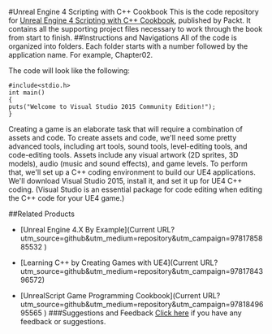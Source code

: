 #Unreal Engine 4 Scripting with C++ Cookbook
This is the code repository for [Unreal Engine 4 Scripting with C++ Cookbook](https://www.packtpub.com/game-development/unreal-eng), published by Packt. It contains all the supporting project files necessary to work through the book from start to finish.
##Instructions and Navigations
All of the code is organized into folders. Each folder starts with a number followed by the application name. For example, Chapter02.



The code will look like the following:
```
#include<stdio.h>
int main()
{
puts("Welcome to Visual Studio 2015 Community Edition!");
}
```

Creating a game is an elaborate task that will require a combination of assets and code. To
create assets and code, we'll need some pretty advanced tools, including art tools, sound
tools, level-editing tools, and code-editing tools. Assets include any visual artwork (2D sprites,
3D models), audio (music and sound effects), and game levels. To perform that, we'll set up
a C++ coding environment to build our UE4 applications. We'll download Visual Studio 2015,
install it, and set it up for UE4 C++ coding. (Visual Studio is an essential package for code
editing when editing the C++ code for your UE4 game.)

##Related Products
* [Unreal Engine 4.X By Example](Current URL?utm_source=github&utm_medium=repository&utm_campaign=9781785885532 )

* [Learning C++ by Creating Games with UE4](Current URL?utm_source=github&utm_medium=repository&utm_campaign=9781784396572)

* [UnrealScript Game Programming Cookbook](Current URL?utm_source=github&utm_medium=repository&utm_campaign=9781849695565 )
###Suggestions and Feedback
[Click here](https://docs.google.com/forms/d/e/1FAIpQLSe5qwunkGf6PUvzPirPDtuy1Du5Rlzew23UBp2S-P3wB-GcwQ/viewform) if you have any feedback or suggestions.
